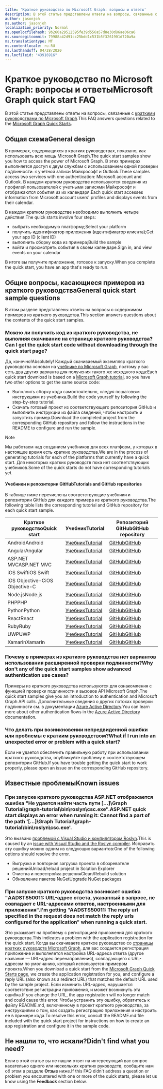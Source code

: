 ```yaml
---
title: 'Краткое руководство по Microsoft Graph: вопросы и ответы'
description: В этой статье представлены ответы на вопросы, связанные с краткими руководствами по Microsoft Graph.
author: jasonjoh
ms.author: jasonjoh
localization_priority: Normal
ms.openlocfilehash: 9b260a29512595fe39d556a57d8e30d86ae06ca6
ms.sourcegitcommit: 79988a42d91cc25bdd1c531b5f3261901d720a9a
ms.translationtype: MT
ms.contentlocale: ru-RU
ms.lasthandoff: 04/28/2020
ms.locfileid: "43916916"
---
```

# <a name="microsoft-graph-quick-start-faq"></a><span data-ttu-id="3f162-103">Краткое руководство по Microsoft Graph: вопросы и ответы</span><span class="sxs-lookup"><span data-stu-id="3f162-103">Microsoft Graph quick start FAQ</span></span>

<span data-ttu-id="3f162-104">В этой статье представлены ответы на вопросы, связанные с [краткими руководствами по Microsoft Graph](https://developer.microsoft.com/graph/quick-start).</span><span class="sxs-lookup"><span data-stu-id="3f162-104">This FAQ answers questions related to the [Microsoft Graph Quick Starts](https://developer.microsoft.com/graph/quick-start).</span></span>

## <a name="general-design"></a><span data-ttu-id="3f162-105">Общая схема</span><span class="sxs-lookup"><span data-stu-id="3f162-105">General design</span></span>

<span data-ttu-id="3f162-106">В примерах, содержащихся в кратких руководствах, показано, как использовать всю мощь Microsoft Graph.</span><span class="sxs-lookup"><span data-stu-id="3f162-106">The quick start samples show you how to access the power of Microsoft Graph.</span></span> <span data-ttu-id="3f162-107">В этих примерах выполняется доступ к двум службам с использованием одной проверки подлинности: к учетной записи Майкрософт и Outlook.</span><span class="sxs-lookup"><span data-stu-id="3f162-107">These samples access two services with one authentication: Microsoft account and Outlook.</span></span> <span data-ttu-id="3f162-108">В каждом кратком руководстве используются сведения из профилей пользователей с учетными записями Майкрософт и отображаются события из их календаря.</span><span class="sxs-lookup"><span data-stu-id="3f162-108">Each quick start accesses information from Microsoft account users' profiles and displays events from their calendar.</span></span>

<span data-ttu-id="3f162-109">В каждом кратком руководстве необходимо выполнить четыре действия:</span><span class="sxs-lookup"><span data-stu-id="3f162-109">The quick starts involve four steps:</span></span>

- <span data-ttu-id="3f162-110">выбрать необходимую платформу;</span><span class="sxs-lookup"><span data-stu-id="3f162-110">Select your platform</span></span>
- <span data-ttu-id="3f162-111">получить идентификатор приложения (идентификатор клиента);</span><span class="sxs-lookup"><span data-stu-id="3f162-111">Get your app ID (client ID)</span></span>
- <span data-ttu-id="3f162-112">выполнить сборку кода из примера;</span><span class="sxs-lookup"><span data-stu-id="3f162-112">Build the sample</span></span>
- <span data-ttu-id="3f162-113">войти и просмотреть события в своем календаре.</span><span class="sxs-lookup"><span data-stu-id="3f162-113">Sign in, and view events on your calendar</span></span>

<span data-ttu-id="3f162-114">В итоге вы получите приложение, готовое к запуску.</span><span class="sxs-lookup"><span data-stu-id="3f162-114">When you complete the quick start, you have an app that's ready to run.</span></span>

## <a name="general-quick-start-sample-questions"></a><span data-ttu-id="3f162-115">Общие вопросы, касающиеся примеров из краткого руководства</span><span class="sxs-lookup"><span data-stu-id="3f162-115">General quick start sample questions</span></span>

<!-- markdownlint-disable MD026 -->

<span data-ttu-id="3f162-116">В этом разделе представлены ответы на вопросы о содержимом примеров из краткого руководства.</span><span class="sxs-lookup"><span data-stu-id="3f162-116">This section answers questions about the contents of the quick start samples.</span></span>

### <a name="can-i-get-the-quick-start-code-without-downloading-through-the-quick-start-page"></a><span data-ttu-id="3f162-117">Можно ли получить код из краткого руководства, не выполняя скачивание на странице краткого руководства?</span><span class="sxs-lookup"><span data-stu-id="3f162-117">Can I get the quick start code without downloading through the quick start page?</span></span>

<span data-ttu-id="3f162-118">Да, конечно!</span><span class="sxs-lookup"><span data-stu-id="3f162-118">Absolutely!</span></span> <span data-ttu-id="3f162-119">Каждый скачиваемый экземпляр краткого руководства основан на [учебнике по Microsoft Graph](tutorials.yml), поэтому у вас есть два других варианта для получения такого же исходного кода:</span><span class="sxs-lookup"><span data-stu-id="3f162-119">Each quick start download is based on a [Microsoft Graph tutorial](tutorials.yml), so you have two other options to get the same source code:</span></span>

- <span data-ttu-id="3f162-120">Выполнить сборку кода самостоятельно, следуя пошаговым инструкциям из учебника.</span><span class="sxs-lookup"><span data-stu-id="3f162-120">Build the code yourself by following the step-by-step tutorial.</span></span>
- <span data-ttu-id="3f162-121">Скачать готовый проект из соответствующего репозитория GitHub и выполнить инструкции из файла сведений, чтобы настроить и запустить пример.</span><span class="sxs-lookup"><span data-stu-id="3f162-121">Download the completed project from the corresponding GitHub repository and follow the instructions in the README to configure and run the sample.</span></span>

> [!NOTE]
> <span data-ttu-id="3f162-122">Мы работаем над созданием учебников для всех платформ, у которых в настоящее время есть краткие руководства.</span><span class="sxs-lookup"><span data-stu-id="3f162-122">We are in the process of generating tutorials for each of the platforms that currently have a quick start.</span></span> <span data-ttu-id="3f162-123">Для некоторых кратких руководств пока нет соответствующих учебников.</span><span class="sxs-lookup"><span data-stu-id="3f162-123">Some of the quick starts do not have corresponding tutorials yet.</span></span>

#### <a name="tutorials-and-github-repositories"></a><span data-ttu-id="3f162-124">Учебники и репозитории GitHub</span><span class="sxs-lookup"><span data-stu-id="3f162-124">Tutorials and GitHub repositories</span></span>

<span data-ttu-id="3f162-125">В таблице ниже перечислены соответствующие учебники и репозитории GitHub для каждого примера из краткого руководства.</span><span class="sxs-lookup"><span data-stu-id="3f162-125">The following table lists the corresponding tutorial and GitHub repository for each quick start sample.</span></span>

| <span data-ttu-id="3f162-126">Краткое руководство</span><span class="sxs-lookup"><span data-stu-id="3f162-126">Quick start</span></span> | <span data-ttu-id="3f162-127">Учебник</span><span class="sxs-lookup"><span data-stu-id="3f162-127">Tutorial</span></span> | <span data-ttu-id="3f162-128">Репозиторий GitHub</span><span class="sxs-lookup"><span data-stu-id="3f162-128">GitHub repository</span></span> |
|-------------|----------|-------------------|
| <span data-ttu-id="3f162-129">Android</span><span class="sxs-lookup"><span data-stu-id="3f162-129">Android</span></span> | [<span data-ttu-id="3f162-130">Учебник</span><span class="sxs-lookup"><span data-stu-id="3f162-130">Tutorial</span></span>](/graph/tutorials/android) | [<span data-ttu-id="3f162-131">GitHub</span><span class="sxs-lookup"><span data-stu-id="3f162-131">GitHub</span></span>](https://github.com/microsoftgraph/msgraph-training-android) |
| <span data-ttu-id="3f162-132">Angular</span><span class="sxs-lookup"><span data-stu-id="3f162-132">Angular</span></span> | [<span data-ttu-id="3f162-133">Учебник</span><span class="sxs-lookup"><span data-stu-id="3f162-133">Tutorial</span></span>](/graph/tutorials/angular) | [<span data-ttu-id="3f162-134">GitHub</span><span class="sxs-lookup"><span data-stu-id="3f162-134">GitHub</span></span>](https://github.com/microsoftgraph/msgraph-training-angularspa) |
| <span data-ttu-id="3f162-135">ASP.NET MVC</span><span class="sxs-lookup"><span data-stu-id="3f162-135">ASP.NET MVC</span></span> | [<span data-ttu-id="3f162-136">Учебник</span><span class="sxs-lookup"><span data-stu-id="3f162-136">Tutorial</span></span>](/learn/modules/msgraph-build-aspnetmvc-apps) | [<span data-ttu-id="3f162-137">GitHub</span><span class="sxs-lookup"><span data-stu-id="3f162-137">GitHub</span></span>](https://github.com/microsoftgraph/msgraph-training-aspnetmvcapp) |
| <span data-ttu-id="3f162-138">iOS Swift</span><span class="sxs-lookup"><span data-stu-id="3f162-138">iOS Swift</span></span> | [<span data-ttu-id="3f162-139">Учебник</span><span class="sxs-lookup"><span data-stu-id="3f162-139">Tutorial</span></span>](/graph/tutorials/ios-swift) | [<span data-ttu-id="3f162-140">GitHub</span><span class="sxs-lookup"><span data-stu-id="3f162-140">GitHub</span></span>](https://github.com/microsoftgraph/msgraph-training-ios-swift) |
| <span data-ttu-id="3f162-141">iOS Objective-C</span><span class="sxs-lookup"><span data-stu-id="3f162-141">iOS Objective-C</span></span> | [<span data-ttu-id="3f162-142">Учебник</span><span class="sxs-lookup"><span data-stu-id="3f162-142">Tutorial</span></span>](/graph/tutorials/ios-objectivec) | [<span data-ttu-id="3f162-143">GitHub</span><span class="sxs-lookup"><span data-stu-id="3f162-143">GitHub</span></span>](https://github.com/microsoftgraph/msgraph-training-ios-objectivec) |
| <span data-ttu-id="3f162-144">Node.js</span><span class="sxs-lookup"><span data-stu-id="3f162-144">Node.js</span></span> | [<span data-ttu-id="3f162-145">Учебник</span><span class="sxs-lookup"><span data-stu-id="3f162-145">Tutorial</span></span>](/graph/tutorials/node) | [<span data-ttu-id="3f162-146">GitHub</span><span class="sxs-lookup"><span data-stu-id="3f162-146">GitHub</span></span>](https://github.com/microsoftgraph/msgraph-training-nodeexpressapp) |
| <span data-ttu-id="3f162-147">PHP</span><span class="sxs-lookup"><span data-stu-id="3f162-147">PHP</span></span> | [<span data-ttu-id="3f162-148">Учебник</span><span class="sxs-lookup"><span data-stu-id="3f162-148">Tutorial</span></span>](/graph/tutorials/php) | [<span data-ttu-id="3f162-149">GitHub</span><span class="sxs-lookup"><span data-stu-id="3f162-149">GitHub</span></span>](https://github.com/microsoftgraph/msgraph-training-phpapp) |
| <span data-ttu-id="3f162-150">Python</span><span class="sxs-lookup"><span data-stu-id="3f162-150">Python</span></span> | [<span data-ttu-id="3f162-151">Учебник</span><span class="sxs-lookup"><span data-stu-id="3f162-151">Tutorial</span></span>](/graph/tutorials/python) | [<span data-ttu-id="3f162-152">GitHub</span><span class="sxs-lookup"><span data-stu-id="3f162-152">GitHub</span></span>](https://github.com/microsoftgraph/msgraph-training-pythondjangoapp) |
| <span data-ttu-id="3f162-153">React</span><span class="sxs-lookup"><span data-stu-id="3f162-153">React</span></span> | [<span data-ttu-id="3f162-154">Учебник</span><span class="sxs-lookup"><span data-stu-id="3f162-154">Tutorial</span></span>](/graph/tutorials/react) | [<span data-ttu-id="3f162-155">GitHub</span><span class="sxs-lookup"><span data-stu-id="3f162-155">GitHub</span></span>](https://github.com/microsoftgraph/msgraph-training-reactspa) |
| <span data-ttu-id="3f162-156">Ruby</span><span class="sxs-lookup"><span data-stu-id="3f162-156">Ruby</span></span> | [<span data-ttu-id="3f162-157">Учебник</span><span class="sxs-lookup"><span data-stu-id="3f162-157">Tutorial</span></span>](/graph/tutorials/ruby) | [<span data-ttu-id="3f162-158">GitHub</span><span class="sxs-lookup"><span data-stu-id="3f162-158">GitHub</span></span>](https://github.com/microsoftgraph/msgraph-training-rubyrailsapp) |
| <span data-ttu-id="3f162-159">UWP</span><span class="sxs-lookup"><span data-stu-id="3f162-159">UWP</span></span> | [<span data-ttu-id="3f162-160">Учебник</span><span class="sxs-lookup"><span data-stu-id="3f162-160">Tutorial</span></span>](/graph/tutorials/uwp) | [<span data-ttu-id="3f162-161">GitHub</span><span class="sxs-lookup"><span data-stu-id="3f162-161">GitHub</span></span>](https://github.com/microsoftgraph/msgraph-training-uwp) |
| <span data-ttu-id="3f162-162">Xamarin</span><span class="sxs-lookup"><span data-stu-id="3f162-162">Xamarin</span></span> | [<span data-ttu-id="3f162-163">Учебник</span><span class="sxs-lookup"><span data-stu-id="3f162-163">Tutorial</span></span>](/graph/tutorials/xamarin) | [<span data-ttu-id="3f162-164">GitHub</span><span class="sxs-lookup"><span data-stu-id="3f162-164">GitHub</span></span>](https://github.com/microsoftgraph/msgraph-training-xamarin) |

### <a name="why-dont-any-of-the-quick-start-samples-show-advanced-authentication-use-cases"></a><span data-ttu-id="3f162-165">Почему в примерах из краткого руководства нет вариантов использования расширенной проверки подлинности?</span><span class="sxs-lookup"><span data-stu-id="3f162-165">Why don't any of the quick start samples show advanced authentication use cases?</span></span>

<span data-ttu-id="3f162-166">Примеры из краткого руководства используются для ознакомления с функцией проверки подлинности и вызовов API Microsoft Graph.</span><span class="sxs-lookup"><span data-stu-id="3f162-166">The quick start samples give you an introduction to authentication and Microsoft Graph API calls.</span></span> <span data-ttu-id="3f162-167">Дополнительные сведения о других потоках проверки подлинности см. в документации [Azure Active Directory](/azure/active-directory/develop/authentication-scenarios).</span><span class="sxs-lookup"><span data-stu-id="3f162-167">You can learn more about other authentication flows in the [Azure Active Directory](/azure/active-directory/develop/authentication-scenarios) documentation.</span></span>

### <a name="what-if-i-run-into-an-unexpected-error-or-problem-with-a-quick-start"></a><span data-ttu-id="3f162-168">Что делать при возникновении непредвиденной ошибки или проблемы с кратким руководством?</span><span class="sxs-lookup"><span data-stu-id="3f162-168">What if I run into an unexpected error or problem with a quick start?</span></span>

<span data-ttu-id="3f162-169">Если не удается обеспечить правильную работу при использовании краткого руководства, опубликуйте проблему в соответствующем репозитории GitHub.</span><span class="sxs-lookup"><span data-stu-id="3f162-169">If you have trouble getting the quick start to work properly, please open an issue on the corresponding GitHub repository.</span></span>

## <a name="known-issues"></a><span data-ttu-id="3f162-170">Известные проблемы</span><span class="sxs-lookup"><span data-stu-id="3f162-170">Known issues</span></span>

### <a name="aspnet-quick-start-displays-an-error-when-running-it-cannot-find-a-part-of-the-path-graph-tutorialgraph-tutorialbinroslyncscexe"></a><span data-ttu-id="3f162-171">При запуске краткого руководства ASP.NET отображается ошибка "Не удается найти часть пути [...]\Graph Tutorial\graph-tutorial\bin\roslyn\csc.exe".</span><span class="sxs-lookup"><span data-stu-id="3f162-171">ASP.NET quick start displays an error when running it: Cannot find a part of the path '[...]\Graph Tutorial\graph-tutorial\bin\roslyn\csc.exe'.</span></span>

<span data-ttu-id="3f162-172">Это вызвано [проблемой с Visual Studio и компилятором Roslyn](https://github.com/dotnet/roslyn/issues/15556).</span><span class="sxs-lookup"><span data-stu-id="3f162-172">This is caused by an [issue with Visual Studio and the Roslyn compiler](https://github.com/dotnet/roslyn/issues/15556).</span></span> <span data-ttu-id="3f162-173">Исправить эту ошибку можно одним из следующих вариантов:</span><span class="sxs-lookup"><span data-stu-id="3f162-173">One of the following options should resolve the error.</span></span>

- <span data-ttu-id="3f162-174">Выгрузка и повторная загрузка проекта в обозревателе решений</span><span class="sxs-lookup"><span data-stu-id="3f162-174">Unload/reload project in Solution Explorer</span></span>
- <span data-ttu-id="3f162-175">Очистка и перестройка решения</span><span class="sxs-lookup"><span data-stu-id="3f162-175">Clean/Rebuild solution</span></span>
- <span data-ttu-id="3f162-176">Обновление пакетов NuGet</span><span class="sxs-lookup"><span data-stu-id="3f162-176">Upgrade NuGet packages</span></span>

### <a name="im-getting-aadsts50011-the-reply-url-specified-in-the-request-does-not-match-the-reply-urls-configured-for-the-application-when-running-a-quick-start"></a><span data-ttu-id="3f162-177">При запуске краткого руководства возникает ошибка "AADSTS50011: URL-адрес ответа, указанный в запросе, не совпадает с URL-адресами ответов, настроенными для приложения".</span><span class="sxs-lookup"><span data-stu-id="3f162-177">I'm getting "AADSTS50011: The reply url specified in the request does not match the reply urls configured for the application" when running a quick start.</span></span>

<span data-ttu-id="3f162-178">Это указывает на проблему с регистрацией приложения для краткого руководства.</span><span class="sxs-lookup"><span data-stu-id="3f162-178">This indicates a problem with the application registration for the quick start.</span></span> <span data-ttu-id="3f162-179">Когда вы скачиваете краткое руководство со [страницы кратких руководств Microsoft Graph](https://developer.microsoft.com/graph/quick-start), для вас создается регистрация приложение и выполняется настройка URL-адреса ответа (другое название — URL-адрес перенаправления), совпадающего с URL-адресом по умолчанию, который используется примером проекта.</span><span class="sxs-lookup"><span data-stu-id="3f162-179">When you download a quick start from the [Microsoft Graph Quick Starts page](https://developer.microsoft.com/graph/quick-start), we create the application registration for you, and configure a reply URL (also known as a redirect URL) that matches the default URL used by the sample project.</span></span> <span data-ttu-id="3f162-180">Если изменить URL-адрес, нарушается соответствие регистрации приложения, и может возникнуть эта ошибка.</span><span class="sxs-lookup"><span data-stu-id="3f162-180">If you change the URL, the app registration will no longer match and could cause this error.</span></span> <span data-ttu-id="3f162-181">Чтобы устранить эту ошибку, обратитесь к файлу README.md, включенному в проект краткого руководства, за инструкциями о том, как создать регистрацию приложения и настроить ее в примере кода.</span><span class="sxs-lookup"><span data-stu-id="3f162-181">To resolve this error, consult the README.md file included with the quick start project for instructions on how to create an app registration and configure it in the sample code.</span></span>

## <a name="didnt-find-what-you-need"></a><span data-ttu-id="3f162-182">Не нашли то, что искали?</span><span class="sxs-lookup"><span data-stu-id="3f162-182">Didn't find what you need?</span></span>

<span data-ttu-id="3f162-183">Если в этой статье вы не нашли ответ на интересующий вас вопрос касательно одного или нескольких кратких руководств, сообщите нам об этом в разделе **Отзыв** ниже.</span><span class="sxs-lookup"><span data-stu-id="3f162-183">If this FAQ didn't address a question or problem you encountered with one or more of the quick starts, please let us know using the **Feedback** section below.</span></span>
